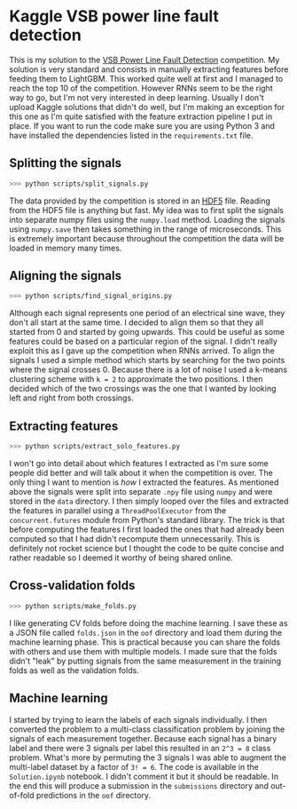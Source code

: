 # Kaggle VSB power line fault detection

This is my solution to the [VSB Power Line Fault Detection](https://www.kaggle.com/competitions/vsb-power-line-fault-detection/overview) competition. My solution is very standard and consists in manually extracting features before feeding them to LightGBM. This worked quite well at first and I managed to reach the top 10 of the competition. However RNNs seem to be the right way to go, but I'm not very interested in deep learning. Usually I don't upload Kaggle solutions that didn't do well, but I'm making an exception for this one as I'm quite satisfied with the feature extraction pipeline I put in place. If you want to run the code make sure you are using Python 3 and have installed the dependencies listed in the `requirements.txt` file.

## Splitting the signals

```sh
>>> python scripts/split_signals.py
```

The data provided by the competition is stored in an [HDF5](https://www.hdfgroup.org/solutions/hdf5/) file. Reading from the HDF5 file is anything but fast. My idea was to first split the signals into separate numpy files using the `numpy.load` method. Loading the signals using `numpy.save` then takes something in the range of microseconds. This is extremely important because throughout the competition the data will be loaded in memory many times.


## Aligning the signals

```sh
>>> python scripts/find_signal_origins.py
```

Although each signal represents one period of an electrical sine wave, they don't all start at the same time. I decided to align them so that they all started from 0 and started by going upwards. This could be useful as some features could be based on a particular region of the signal. I didn't really exploit this as I gave up the competition when RNNs arrived. To align the signals I used a simple method which starts by searching for the two points where the signal crosses 0. Because there is a lot of noise I used a k-means clustering scheme with `k = 2` to approximate the two positions. I then decided which of the two crossings was the one that I wanted by looking left and right from both crossings.


## Extracting features

```sh
>>> python scripts/extract_solo_features.py
```

I won't go into detail about which features I extracted as I'm sure some people did better and will talk about it when the competition is over. The only thing I want to mention is *how* I extracted the features. As mentioned above the signals were split into separate `.npy` file using `numpy` and were stored in the `data` directory. I then simply looped over the files and extracted the features in parallel using a `ThreadPoolExecutor` from the `concurrent.futures` module from Python's standard library. The trick is that before computing the features I first loaded the ones that had already been computed so that I had didn't recompute them unnecessarily. This is definitely not rocket science but I thought the code to be quite concise and rather readable so I deemed it worthy of being shared online.


## Cross-validation folds

```sh
>>> python scripts/make_folds.py
```

I like generating CV folds before doing the machine learning. I save these as a JSON file called `folds.json` in the `oof` directory and load them during the machine learning phase. This is practical because you can share the folds with others and use them with multiple models. I made sure that the folds didn't "leak" by putting signals from the same measurement in the training folds as well as the validation folds.


## Machine learning

I started by trying to learn the labels of each signals individually. I then converted the problem to a multi-class classification problem by joining the signals of each measurement together. Because each signal has a binary label and there were 3 signals per label this resulted in an `2^3 = 8` class problem. What's more by permuting the 3 signals I was able to augment the multi-label dataset by a factor of `3! = 6`. The code is available in the `Solution.ipynb` notebook. I didn't comment it but it should be readable. In the end this will produce a submission in the `submissions` directory and out-of-fold predictions in the `oof` directory.
